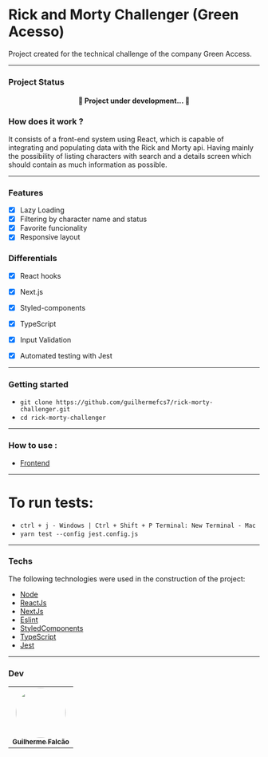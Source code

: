 # Rick and Morty Challenger (Green Acesso)

Project created for the technical challenge of the company Green Access.

---

### Project Status
<h4 align="center"> 
	🚧  Project under development...  🚧
</h4>

### How does it work ? 

It consists of a front-end system using React, which is capable of integrating and populating data with the Rick and Morty api. Having mainly the possibility of listing characters with search and a details screen
which should contain as much information as possible.

---

### Features

- [x] Lazy Loading
- [x] Filtering by character name and status
- [x] Favorite funcionality
- [x] Responsive layout

### Differentials

- [x] React hooks
- [x] Next.js
- [x] Styled-components
- [x] TypeScript
- [x] Input Validation
- [x] Automated testing with Jest


---

### Getting started

- `git clone https://github.com/guilhermefcs7/rick-morty-challenger.git`
- `cd rick-morty-challenger`

---

### How to use :

- [Frontend]()

---

# To run tests:

- `ctrl + j - Windows | Ctrl + Shift + P Terminal: New Terminal - Mac`
- `yarn test --config jest.config.js`

---

### Techs

The following technologies were used in the construction of the project:

- [Node](https://nodejs.org/en/)
- [ReactJs](https://pt-br.reactjs.org/)
- [NextJs](https://nextjs.org/)
- [Eslint](https://eslint.org/)
- [StyledComponents](https://styled-components.com/)
- [TypeScript](https://www.typescriptlang.org/)
- [Jest](https://jestjs.io/pt-BR/)

---

### Dev

<table>
  <tr>
    <td align="center"><a href="https://github.com/guilhermefcs7"><img style="border-radius: 50%;" src="https://avatars.githubusercontent.com/u/79313483?v=4" width="100px;" alt=""/><br /><sub><b>Guilherme Falcão</b></sub></a><br /></td>
  </tr>
</table>
